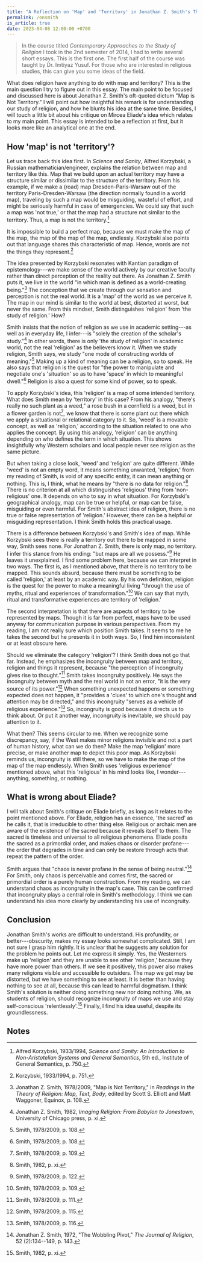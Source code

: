 ```yaml
---
title: "A Reflection on 'Map' and 'Territory' in Jonathan Z. Smith's Thought"
permalink: /onsmith
is_article: true
date: 2023-04-08 12:00:00 +0700
---
```


> In the course titled *Contemporary Approaches to the Study of Religion* I took in the 2nd semester of 2014, I had to write several short essays. This is the first one. The first half of the course was taught by Dr. Imtiyaz Yusuf. For those who are interested in religious studies, this can give you some ideas of the field.

What does religion have anything to do with map and territory? This is the main question I try to figure out in this essay. The main point to be focused and discussed here is about Jonathan Z. Smith's oft-quoted dictum "Map is Not Territory." I will point out how insightful his remark is for understanding our study of religion, and how he blunts his idea at the same time. Besides, I will touch a little bit about his critique on Mircea Eliade's idea which relates to my main point. This essay is intended to be a reflection at first, but it looks more like an analytical one at the end. 

## How 'map' is not 'territory'?

Let us trace back this idea first. In *Science and Sanity*, Alfred Korzybski, a Russian mathematician/engineer, explains the relation between map and territory like this. Map that we build upon an actual territory may have a structure similar or dissimilar to the structure of the territory. From his example, if we make a (road) map Dresden-Paris-Warsaw out of the territory Paris-Dresden-Warsaw (the direction normally found in a world map), traveling by such a map would be misguiding, wasteful of effort, and might be seriously harmful in case of emergencies. We could say that such a map was 'not true,' or that the map had a structure not similar to the territory. Thus, a map is not the territory.[^korzybski-map]

[^korzybski-map]: Alfred Korzybski, 1933/1994, *Science and Sanity: An Introduction to Non-Aristotelian Systems and General Semantics*, 5th ed., Institute of General Semantics, p. 750.

It is impossible to build a perfect map, because we must make the map of the map, the map of the map of the map, endlessly. Korzybski also points out that language shares this characteristic of map. Hence, words are not the things they represent.[^korzybski-words]

[^korzybski-words]: Korzybski, 1933/1994, p. 751.

The idea presented by Korzybski resonates with Kantian paradigm of epistemology---we make sense of the world actively by our creative faculty rather than direct perception of the reality out there. As Jonathan Z. Smith puts it, we live in the world "in which man is defined as a world-creating being."[^smith-world] The conception that we create through our sensation and perception is not the real world. It is a 'map' of the world as we perceive it. The map in our mind is similar to the world at best, distorted at worst, but never the same. From this mindset, Smith distinguishes 'religion' from 'the study of religion.' How?

[^smith-world]: Jonathan Z. Smith, 1978/2009, "Map is Not Territory," in *Readings in the Theory of Religion: Map, Text, Body*, edited by Scott S. Elliott and Matt Waggoner, Equinox, p. 108.

Smith insists that the notion of religion as we use in academic setting---as well as in everyday life, I infer---is "solely the creation of the scholar's study."[^smith-creation] In other words, there is only 'the study of religion' in academic world, not the real 'religion' as the believers know it. When we study religion, Smith says, we study "one mode of constructing worlds of meaning."[^smith-mode] Making up a kind of meaning can be a religion, so to speak. He also says that religion is the quest for "the power to manipulate and negotiate one's 'situation' so as to have 'space' in which to meaningful dwell."[^smith-power] Religion is also a quest for some kind of power, so to speak.

[^smith-creation]: Jonathan Z. Smith, 1982, *Imaging Religion: From Babylon to Jonestown*, University of Chicago press, p. xi.
[^smith-mode]: Smith, 1978/2009, p. 108.
[^smith-power]: Smith, 1978/2009, p. 108.

To apply Korzybski's idea, this 'religion' is a map of some intended territory. What does Smith mean by 'territory' in this case? From his analogy, "there's really no such plant as a weed," a rose bush in a cornfield is a weed, but in a flower garden is not[^smith-weed], we know that there is some plant out there which we apply a situational or relational category to it. So, 'weed' is a movable concept, as well as 'religion,' according to the situation related to one who applies the concept. By using this analogy, 'religion' can be anything depending on who defines the term in which situation. This shows insightfully why Western scholars and local people never see religion as the same picture.

[^smith-weed]: Smith, 1978/2009, p. 109.

But when taking a close look, 'weed' and 'religion' are quite different. While 'weed' is not an empty word, it means something unwanted, 'religion,' from my reading of Smith, is void of any specific entity, it can mean anything or nothing. This is, I think, what he means by "there is no data for religion."[^smith-data] There is no criterion at all which distinguishes 'religious' thing from 'non-religious' one. It depends on who to say in what situation. For Korzybski's geographical analogy, map can be true or helpful, or map can be false, misguiding or even harmful. For Smith's abstract idea of religion, there is no true or false representation of 'religion.' However, there can be a helpful or misguiding representation. I think Smith holds this practical usage.

[^smith-data]: Smith, 1982, p. xi.

There is a difference between Korzybski's and Smith's idea of map. While Korzybski sees there is really a territory out there to be mapped in some way, Smith sees none. For Jonathan Z. Smith, there is only map, no territory. I infer this stance from his ending: "but maps are all we possess."[^smith-onlymap] He leaves it unexplained. I find some problem here, because we can interpret in two ways. The first is, as I mentioned above, that there is no territory to be mapped. This sounds absurd, because there must be something to be called 'religion,' at least by an academic way. By his own definition, religion is the quest for the power to make a meaningful living "through the use of myths, ritual and experiences of transformation."[^smith-religion] We can say that myth, ritual and transformative experiences are territory of 'religion.'

[^smith-onlymap]: Smith, 1978/2009, p. 122.
[^smith-religion]: Smith, 1978/2009, p. 109.

The second interpretation is that there are aspects of territory to be represented by maps. Though it is far from perfect, maps have to be used anyway for communication purpose in various perspectives. From my reading, I am not really sure which position Smith takes. It seems to me he takes the second but he presents it in both ways. So, I find him inconsistent or at least obscure here.

Should we eliminate the category 'religion'? I think Smith does not go that far. Instead, he emphasizes the incongruity between map and territory, religion and things it represent, because "the perception of incongruity gives rise to thought."[^smith-thought] Smith takes incongruity positively. He says the incongruity between myth and the real world in not an error, "it is the very source of its power."[^smith-source] When something unexpected happens or something expected does not happen, it "provides a 'clues' to which one's thought and attention may be directed," and this incongruity "serves as a vehicle of religious experience."[^smith-experience] So, incongruity is good because it directs us to think about. Or put it another way, incongruity is inevitable, we should pay attention to it.

[^smith-thought]: Smith, 1978/2009, p. 111.
[^smith-source]: Smith, 1978/2009, p. 115.
[^smith-experience]: Smith, 1978/2009, p. 116.

What then? This seems circular to me. When we recognize some discrepancy, say, if the West makes minor religions invisible and not a part of human history, what can we do then? Make the map 'religion' more precise, or make another map to depict this poor map. As Korzybski reminds us, incongruity is still there, so we have to make the map of the map of the map endlessly. When Smith uses 'religious experience' mentioned above, what this 'religious' in his mind looks like, I wonder---anything, something, or nothing.

## What is wrong about Eliade?

I will talk about Smith's critique on Eliade briefly, as long as it relates to the point mentioned above. For Eliade, religion has an essence, 'the sacred' as he calls it, that is irreducible to other thing else. Religious or archaic men are aware of the existence of the sacred because it reveals itself to them. The sacred is timeless and universal to all religious phenomena. Eliade posits the sacred as a primordial order, and makes chaos or disorder profane---the order that degrades in time and can only be restore through acts that repeat the pattern of the order.

Smith argues that "chaos is never profane in the sense of being neutral."[^smith-chaos] For Smith, only chaos is perceivable and comes first, the sacred or primordial order is a purely human construction. From my reading, we can understand chaos as incongruity in the map's case. This can be confirmed that incongruity plays a central role in Smith's methodology. I think we can understand his idea more clearly by understanding his use of incongruity.

[^smith-chaos]: Jonathan Z. Smith, 1972, "The Wobbling Pivot," *The Journal of Religion*, 52 (2):134--149, p. 143.

## Conclusion

Jonathan Smith's works are difficult to understand. His profundity, or better---obscurity, makes my essay looks somewhat complicated. Still, I am not sure I grasp him rightly. It is unclear that he suggests any solution for the problem he points out. Let me express it simply. Yes, the Westerners make up 'religion' and they are unable to see other 'religion,' because they have more power than others. If we see it positively, this power also makes many religions visible and accessible to outsiders. The map we get may be distorted, but we have something to see at least. It is better than having nothing to see at all, because this can lead to harmful dogmatism. I think Smith's solution is neither doing something new nor doing nothing. We, as students of religion, should recognize incongruity of maps we use and stay self-conscious 'relentlessly'.[^smith-relent] Finally, I find his idea useful, despite its groundlessness.

[^smith-relent]: Smith, 1982, p. xi.

## Notes
